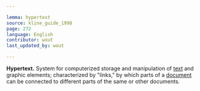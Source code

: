 ```yaml
---

lemma: hypertext
source: kline_guide_1998
page: 272
language: English
contributor: wout
last_updated_by: wout

---
```


**Hypertext.** System for computerized storage and manipulation of [text](text.html) and graphic elements; characterized by "links," by which parts of a [document](document.html) can be connected to different parts of the same or other documents.
